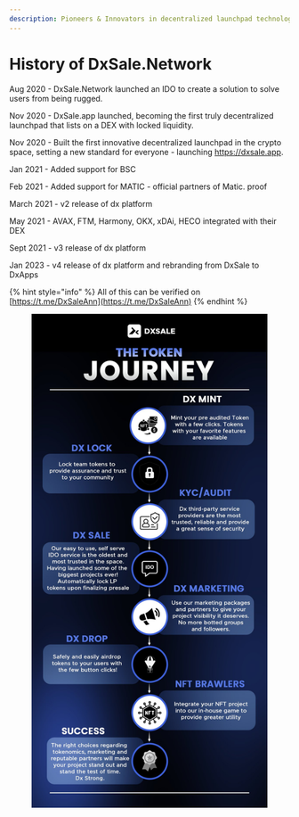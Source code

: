 ```yaml
---
description: Pioneers & Innovators in decentralized launchpad technology.
---
```


# History of DxSale.Network

Aug 2020 - DxSale.Network launched an IDO to create a solution to solve users from being rugged.

Nov 2020 - DxSale.app launched, becoming the first truly decentralized launchpad that lists on a DEX with locked liquidity.

Nov 2020 - Built the first innovative decentralized launchpad in the crypto space, setting a new standard for everyone - launching https://dxsale.app.

Jan 2021 - Added support for BSC

Feb 2021 - Added support for MATIC - official partners of Matic. proof

March 2021 - v2 release of dx platform

May 2021 - AVAX, FTM, Harmony, OKX, xDAi, HECO integrated with their DEX

Sept 2021 - v3 release of dx platform

Jan 2023 - v4 release of dx platform and rebranding from DxSale to DxApps

{% hint style="info" %}
All of this can be verified on [https://t.me/DxSaleAnn](https://t.me/DxSaleAnn)
{% endhint %}

<figure><img src="../.gitbook/assets/image (6).png" alt=""><figcaption></figcaption></figure>

